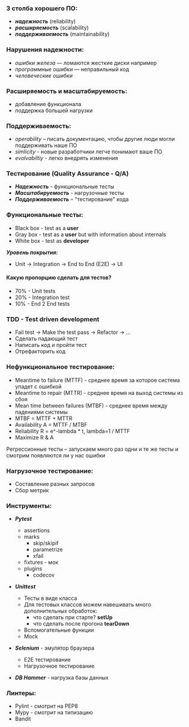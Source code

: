  ### 3 столба хорошего ПО:

+ ***надежность*** (reliability)
+ ***расширяемость*** (scalability)
+ ***поддерживаемость*** (maintainability)

### Нарушения надежности:

+ *ошибки железа* — ломаются жесткие диски например
+ *программные ошибки* — неправильный код
+ *человеческие ошибки*

### Расширяемость и масштабируемость:

+ добавление функционала
+ поддержка большей нагрузки

### Поддерживаемость:

+ *operability* – писать документацию, чтобы другие люди могли поддерживать наше ПО
+ *simlicity* - новые разработчики легче понимают ваше ПО
+ *evolvabiltiy* - легко внедрять изменения

### Тестирование (Quality Assurance - Q/A)

+ ***Надежность*** - функциональные тесты
+ ***Масштабируемость*** - нагрузочные тесты
+ ***Поддерживаемость*** – "тестирование" кода

### Функциональные тесты:

+ Black box - test as a **user**
+ Gray box - test as a **user** but with information about internals
+ White box - test as **developer**

***Уровень покрытия:***

+ Unit -> Integration -> End to End (E2E) -> UI

#### Какую пропорцию сделать для тестов?

+ 70% - Unit tests
+ 20% - Integration test
+ 10% - End 2 End tests

### TDD - Test driven development

+ Fail test -> Make the test pass -> Refactor -> ...
+ Сделать падающий тест
+ Написать код и пройти тест
+ Отрефакторить код

### Нефункциональное тестирование:

+ Meantime to failure (MTTF) - среднее время за которое система упадет с ошибкой
+ Meantime to repair (MTTR) - среднее время на выход системы из сбоя
+ Mean time between failures (MTBF) - среднее время между падениями системы
+ MTBF = MTTF + MTTR
+ Availability A = MTTF / MTBF
+ Reliability R = e^-lambda * t, lambda=1 / MTTF
+ Maximize R & A

Регрессионные тесты – запускаем много раз одни и те же тесты и смотрим появляются ли у нас ошибки

### Нагрузочное тестирование:

+ Составление разных запросов
+ Сбор метрик

### Инструменты:

+ ***Pytest***
    + assertions
    + marks
        + skip/skipif
        + parametrize
        + xfail
    + fixtures - мок
    + plugins
        + codecov

+ ***Unittest***
    + Тесты в виде класса
    + Для тестовых классов можем навешивать много дополнительных обработок:
        + что сделать при старте? **setUp**
        + что сделать после прогона **tearDown**
    + Вспомогательные функции
    + Mock


+ ***Selenium*** - эмулятор браузера
    + E2E тестирование
    + Нагрузочное тестирование


+ ***DB Hammer*** - нагрузка базы данных

### Линтеры:

+ Pylint - смотрит на PEP8
+ Mypy - смотрит на типизацию
+ Bandit
